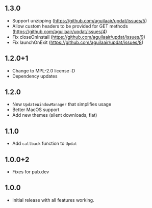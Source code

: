 ## 1.3.0

* Support unzipping (<https://github.com/aguilaair/updat/issues/5>)
* Allow custom headers to be provided for GET methods (<https://github.com/aguilaair/updat/issues/4>)
* Fix closeOnInstall (<https://github.com/aguilaair/updat/issues/9>)
* Fix launchOnExit (<https://github.com/aguilaair/updat/issues/8>)

## 1.2.0+1

* Change to MPL-2.0 license :D
* Dependency updates

## 1.2.0

* New  `UpdateWindowManager` that simplifies usage
* Better MacOS support
* Add new themes (silent downloads, flat) 

## 1.1.0

* Add `callback` function to `Updat`

## 1.0.0+2

* Fixes for pub.dev

## 1.0.0

* Initial release with all features working.
